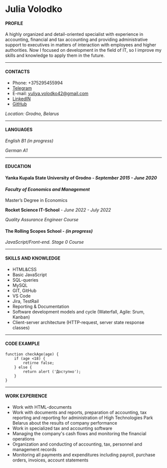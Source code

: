 # __Julia Volodko__
#### __PROFILE__

A highly organized and detail-oriented specialist with experience in accounting, financial and tax accounting and providing administrative support to executives in matters of interaction with employees and higher authorities. Now I focused on development in the field of IT, so I improve my skills and knowledge to apply them in the future.

___

#### __CONTACTS__

+ Phone: +375295455994 
+ [Telegram](https://t.me/julia_volodko) 
+ E-mail: yuliya.volodko42@gmail.com
+ [LinkedIN](https://www.linkedin.com/in/julia-volodko-a962a2265/)
+ [GitHub](https://github.com/julia-volodko)

_Location: Grodno, Belarus_

___
#### __LANGUAGES__

_English B1 (in progress)_

_German A1_

___


#### __EDUCATION__

#### __Yanka Kupala State University of Grodno__   - _September 2015 - June 2020_
#### _Faculty of Economics and Management_
Master’s Degree in Economics

__Rocket Science IT-School__ - _June 2022 - July 2022_

_Quality Assurance Engineer Course_

#### __The Rolling Scopes School__ - _(in progress)_
_JavaScript/Front-end. Stage 0 Course_

___
#### __SKILLS AND KNOWLEDGE__
+ HTML&CSS
+ Basic JavaScript
+ SQL-queries
+ MySQL
+ GIT, GitHub
+ VS Code
+ Jira, TestRail
+ Reporting & Documentation
+ Software development models and cycle (Waterfall, Agile: Srum, Kanban)
+ Client-server architecture (HTTP-request, server state response classes)
_____

#### __CODE EXAMPLE__
``` 
function checkAge(age) {
    if (age <18) {
        retirne false;
    } else {
        return alert ('Доступно');
    }
}
  ```

___

#### __WORK EXPERIENCE__
+ Work with HTML-documents
+ Work with documents and reports, preparation of accounting, tax reporting and reporting for administration of High Technologies Park Belarus about the results of company performance
+ Work in specialized tax and accounting software
+ Managing the company's cash flows and monitoring the financial operations
+ Organization and conducting of accounting, tax, personnel and management
records
+ Monitoring all payments and expenditures including payroll, purchase orders,
invoices, account statements

